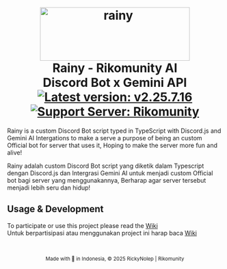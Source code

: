 <h1 align=center>
<a href="https://ibb.co/64tmxZN"><img title="Click untuk melihat foto" src="https://i.ibb.co/wKQRXLY/Rainy.png" alt="rainy" border="0" width="350" height="125"></a>
  <br> Rainy - Rikomunity AI
  <br> Discord Bot x  Gemini API
  <br> <a href="https://github.com/rickynolep/RainyTS/commits/main/"><img title="Click to see Changelog" src="https://img.shields.io/badge/Latest_Version-v2.25.7.16-363636?style=flat&logo=github" alt="Latest version: v2.25.7.16"></a>
  <a href="https://discord.com/invite/pAxmeD3kDj"><img title="Click to join" src="https://img.shields.io/badge/Support%20server-Rikomunity-6a6a6a?style=flat&logo=discord&logoColor=white" alt="Support Server: Rikomunity"></a>
</h1>

Rainy is a custom Discord Bot script typed in TypeScript with Discord.js and Gemini AI Intergations to make a serve a purpose of being an custom Official bot for server that uses it, Hoping to make the server more fun and alive!

Rainy adalah custom Discord Bot script yang diketik dalam Typescript dengan Discord.js dan Intergrasi Gemini AI untuk menjadi custom Official bot bagi server yang menggunakannya, Berharap agar server tersebut menjadi lebih seru dan hidup!

## Usage & Development
To participate or use this project please read the [Wiki](https://github.com/rickynolep/Rainy/wiki) <br>
Untuk berpartisipasi atau menggunakan project ini harap baca [Wiki](https://github.com/rickynolep/Rainy/wiki)

<br>
<p align=center>
    <sub>Made with 💖 in Indonesia, © 2025 RickyNolep | Rikomunity</sub>
</p>
